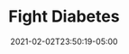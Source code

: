 ---
title: "Fight Diabetes"
date: 2021-02-02T23:50:19-05:00
draft: false
images: "img/wildwoodhealth.org/fight-diabetes"
link: "https://wildwoodhealth.org/fight-diabetes/"
src: "https://gitlab.com/wildwood-health-institute/landing-pages/giving-tuesday---fight-diabetes"
categories:
- "Svelte"
- "Linux"
- "NGINX"
---